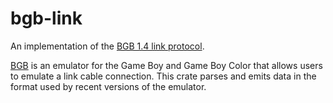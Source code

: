 # bgb-link

An implementation of the [BGB 1.4 link protocol](https://bgb.bircd.org/bgblink.html).

[BGB](https://bgb.bircd.org/index.html) is an emulator for the Game Boy and Game Boy Color that allows users to emulate a link cable connection. This crate parses and emits data in the format used by recent versions of the emulator.